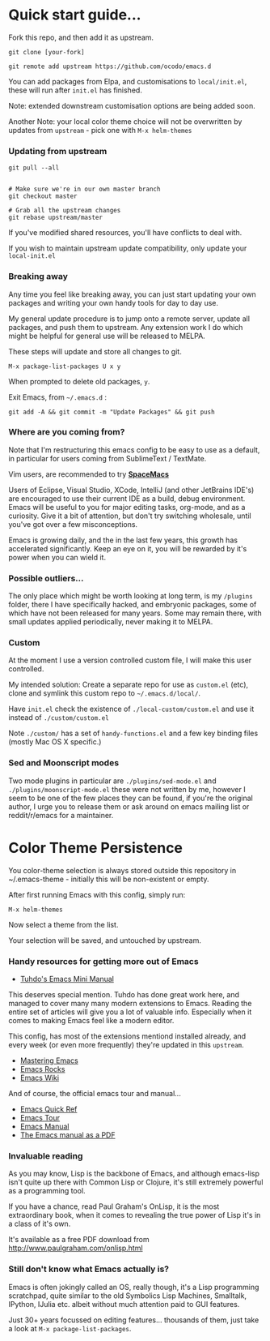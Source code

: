 # Quick start guide...

Fork this repo, and then add it as upstream.

    git clone [your-fork]

    git remote add upstream https://github.com/ocodo/emacs.d

You can add packages from Elpa, and customisations to `local/init.el`,
these will run after `init.el` has finished.

Note: extended downstream customisation options are being added soon.

Another Note: your local color theme choice will not be overwritten by
updates from `upstream` - pick one with `M-x helm-themes`

### Updating from upstream


    git pull --all


    # Make sure we're in our own master branch
    git checkout master

    # Grab all the upstream changes
    git rebase upstream/master

If you've modified shared resources, you'll have conflicts to deal
with.

If you wish to maintain upstream update compatibility, only update
your `local-init.el`

### Breaking away

Any time you feel like breaking away, you can just start updating your
own packages and writing your own handy tools for day to day use.

My general update procedure is to jump onto a remote server, update
all packages, and push them to upstream.  Any extension work I do
which might be helpful for general use will be released to MELPA.

These steps will update and store all changes to git.

    M-x package-list-packages U x y

When prompted to delete old packages, `y`.

Exit Emacs, from `~/.emacs.d` :

    git add -A && git commit -m "Update Packages" && git push

### Where are you coming from?

Note that I'm restructuring this emacs config to be easy to use as a
default, in particular for users coming from SublimeText / TextMate.

Vim users, are recommended to try [**SpaceMacs**](https://github.com/syl20bnr/spacemacs)

Users of Eclipse, Visual Studio, XCode, IntelliJ (and other JetBrains
IDE's) are encouraged to use their current IDE as a build, debug
environment.  Emacs will be useful to you for major editing tasks,
org-mode, and as a curiosity.  Give it a bit of attention, but don't
try switching wholesale, until you've got over a few misconceptions.

Emacs is growing daily, and the in the last few years, this growth has
accelerated significantly.  Keep an eye on it, you will be rewarded by
it's power when you can wield it.

### Possible outliers...

The only place which might be worth looking at long term, is my
`/plugins` folder, there I have specifically hacked, and embryonic
packages, some of which have not been released for many years.  Some
may remain there, with small updates applied periodically, never
making it to MELPA.

### Custom

At the moment I use a version controlled custom file, I will make this user controlled.

My intended solution: Create a separate repo for use as `custom.el` (etc),
clone and symlink this custom repo to `~/.emacs.d/local/`.

Have `init.el` check the existence of `./local-custom/custom.el` and use
it instead of `./custom/custom.el`

Note `./custom/` has a set of `handy-functions.el` and a few key
binding files (mostly Mac OS X specific.)

### Sed and Moonscript modes

Two mode plugins in particular are `./plugins/sed-mode.el` and
`./plugins/moonscript-mode.el` these were not written by me, however I
seem to be one of the few places they can be found, if you're the
original author, I urge you to release them or ask around on emacs
mailing list or reddit/r/emacs for a maintainer.

# Color Theme Persistence

You color-theme selection is always stored outside this repository in
~/.emacs-theme - initially this will be non-existent or empty.

After first running Emacs with this config, simply run:

    M-x helm-themes

Now select a theme from the list.

Your selection will be saved, and untouched by upstream.

### Handy resources for getting more out of Emacs

* [Tuhdo's Emacs Mini Manual](http://tuhdo.github.io/emacs-tutor.html)

This deserves special mention. Tuhdo has done great work here, and
managed to cover many many modern extensions to Emacs.  Reading the
entire set of articles will give you a lot of valuable info.
Especially when it comes to making Emacs feel like a modern editor.

This config, has most of the extensions mentiond installed already,
and every week (or even more frequently) they're updated in this
`upstream`.

* [Mastering Emacs](http://www.masteringemacs.org/)
* [Emacs Rocks](http://emacsrocks.com/)
* [Emacs Wiki](http://www.emacswiki.org/)

And of course, the official emacs tour and manual...

* [Emacs Quick Ref](http://www.gnu.org/software/emacs/refcards/pdf/refcard.pdf)
* [Emacs Tour](http://www.gnu.org/software/emacs/tour/)
* [Emacs Manual](http://www.gnu.org/software/emacs/manual/html_mono/emacs.html)
* [The Emacs manual as a PDF](http://www.gnu.org/software/emacs/manual/emacs.pdf)

### Invaluable reading

As you may know, Lisp is the backbone of Emacs, and although
emacs-lisp isn't quite up there with Common Lisp or Clojure, it's
still extremely powerful as a programming tool.

If you have a chance, read Paul Graham's OnLisp, it is the most
extraordinary book, when it comes to revealing the true power of Lisp
it's in a class of it's own.

It's available as a free PDF download from
http://www.paulgraham.com/onlisp.html

### Still don't know what Emacs actually is?

Emacs is often jokingly called an OS, really though, it's a Lisp
programming scratchpad, quite similar to the old Symbolics Lisp
Machines, Smalltalk, IPython, IJulia etc. albeit without much
attention paid to GUI features.

Just 30+ years focussed on editing features... thousands of them, just
take a look at `M-x package-list-packages`.
